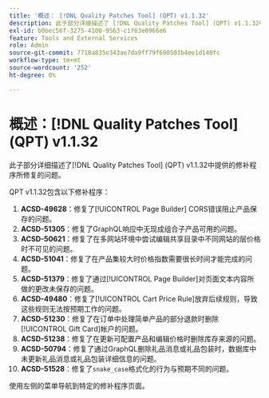 ```yaml
---
title: '概述： [!DNL Quality Patches Tool] (QPT) v1.1.32'
description: 此子部分详细描述了 [!DNL Quality Patches Tool] (QPT) v1.1.32中提供的修补程序所修复的问题。
exl-id: b0bec56f-3275-4100-9563-c1f63e0966e6
feature: Tools and External Services
role: Admin
source-git-commit: 7718a835e343ae7da9ff79f690503b4ee1d140fc
workflow-type: tm+mt
source-wordcount: '252'
ht-degree: 0%

---
```


# 概述：[!DNL Quality Patches Tool] (QPT) v1.1.32

此子部分详细描述了[!DNL Quality Patches Tool] (QPT) v1.1.32中提供的修补程序所修复的问题。

QPT v1.1.32包含以下修补程序：

1. **ACSD-49628**：修复了[!UICONTROL Page Builder] CORS错误阻止产品保存的问题。
1. **ACSD-51305**：修复了GraphQL响应中无现成组合子产品可用的问题。
1. **ACSD-50621**：修复了在多网站环境中尝试编辑共享目录中不同网站的层价格时不可见的问题。
1. **ACSD-51041**：修复了在产品集较大时价格指数需要很长时间才能完成的问题。
1. **ACSD-51379**：修复了通过[!UICONTROL Page Builder]对页面文本内容所做的更改未保存的问题。
1. **ACSD-49480**：修复了[!UICONTROL Cart Price Rule]放弃后续规则，导致这些规则无法按预期工作的问题。
1. **ACSD-51230**：修复了在订单中处理简单产品的部分退款时删除[!UICONTROL Gift Card]帐户的问题。
1. **ACSD-51238**：修复了在更新可配置产品和编辑价格时删除库存来源的问题。
1. **ACSD-50794**：修复了通过GraphQL删除礼品消息或礼品包装时，数据库中未更新礼品消息或礼品包装详细信息的问题。
1. **ACSD-51528**：修复了`snake_case`格式化的行为与预期不同的问题。

使用左侧的菜单导航到特定的修补程序页面。
